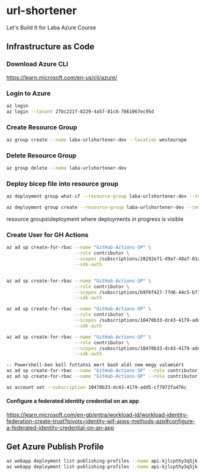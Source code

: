 # url-shortener
Let's Build It for Laba Azure Course

## Infrastructure as Code

### Download Azure CLI
https://learn.microsoft.com/en-us/cli/azure/

### Login to Azure
``` bash
az login
az login --tenant 27bc221f-8229-4a57-81c8-7861067ec95d

```

### Create Resource Group
``` bash
az group create --name laba-urlshortener-dev --location westeurope
```

### Delete Resource Group

``` bash
az group delete --name laba-urlshortener-dev
```

### Deploy bicep file into resource group

``` bash
az deployment group what-if --resource-group laba-urlshortener-dev --template-file main.bicep

az deployment group create --resource-group laba-urlshortener-dev --template-file main.bicep
```
resource groups\deployment where deployments in progress is visible


### Create User for GH Actions

``` bash
az ad sp create-for-rbac --name "GitHub-Actions-SP" \
                         --role contributor \
                         --scopes /subscriptions/28292e71-d9a7-48a7-81a2-526c30098a2a \
                         --sdk-auth


az ad sp create-for-rbac --name "GitHub-Actions-SP" \
                         --role contributor \
                         --scopes /subscriptions/b9f6f427-77d6-44c5-b71e-6369dda78728 \
                         --sdk-auth

az ad sp create-for-rbac --name "GitHub-Actions-SP" \
                         --role contributor \
                         --scopes /subscriptions/10470b33-dc43-4179-add5-c77972fa476c \
                         --sdk-auth

az ad sp create-for-rbac --name "GitHub-Actions-SP" \
                         --role contributor \
                         --scopes /subscriptions/10470b33-dc43-4179-add5-c77972fa476c \
                         --sdk-auth

-- Powershell-ben kell futtatni mert bash alól nem megy valamiért                         
az ad sp create-for-rbac --name "GitHub-Actions-SP" --role contributor --scopes /subscriptions/10470b33-dc43-4179-add5-c77972fa476c --sdk-auth
az ad sp create-for-rbac --name "GitHub-Actions-SP" --role contributor --scopes /subscriptions/28292e71-d9a7-48a7-81a2-526c30098a2a --sdk-auth

az account set --subscription 10470b33-dc43-4179-add5-c77972fa476c
```

#### Configure a federated identity credential on an app

https://learn.microsoft.com/en-gb/entra/workload-id/workload-identity-federation-create-trust?pivots=identity-wif-apps-methods-azp#configure-a-federated-identity-credential-on-an-app

## Get Azure Publish Profile

``` bash
az webapp deployment list-publishing-profiles --name api-kjlcpthy3q5jk --resource-group laba-urlshortener-dev
az webapp deployment list-publishing-profiles --name api-kjlcpthy3q5jk --resource-group laba-urlshortener-dev --xml
```